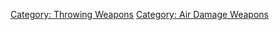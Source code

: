 [Category: Throwing Weapons](Category:_Throwing_Weapons "wikilink")
[Category: Air Damage Weapons](Category:_Air_Damage_Weapons "wikilink")
